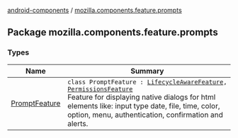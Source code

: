 [android-components](../index.md) / [mozilla.components.feature.prompts](./index.md)

## Package mozilla.components.feature.prompts

### Types

| Name | Summary |
|---|---|
| [PromptFeature](-prompt-feature/index.md) | `class PromptFeature : `[`LifecycleAwareFeature`](../mozilla.components.support.base.feature/-lifecycle-aware-feature/index.md)`, `[`PermissionsFeature`](../mozilla.components.support.base.feature/-permissions-feature/index.md)<br>Feature for displaying native dialogs for html elements like: input type date, file, time, color, option, menu, authentication, confirmation and alerts. |
